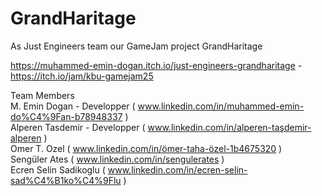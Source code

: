 # GrandHaritage

As Just Engineers team our GameJam project GrandHaritage

https://muhammed-emin-dogan.itch.io/just-engineers-grandharitage - https://itch.io/jam/kbu-gamejam25

Team Members                                                                                                                                                                                                                                                                                                                                              
M. Emin Dogan - Developper ( www.linkedin.com/in/muhammed-emin-do%C4%9Fan-b78948337 )                                                                                                                                                                                                                                                                     
Alperen Tasdemir - Developper ( www.linkedin.com/in/alperen-taşdemir-alperen )                                                                                                                                                                                                                                                                            
Omer T. Ozel ( www.linkedin.com/in/ömer-taha-özel-1b4675320 )                                                                                                                                                                                                                                                                                   
Sengüler Ates ( www.linkedin.com/in/sengulerates )                                                                                                                                                                                                                                                                                                        
Ecren Selin Sadikoglu ( www.linkedin.com/in/ecren-selin-sad%C4%B1ko%C4%9Flu )                                                                                                                                                                                                                                                                             

